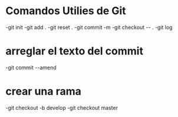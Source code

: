 # Comandos Utilies de Git

-git init
-git add .
-git reset .
-git commit -m
-git checkout -- .
-git log
# arreglar el texto del commit
-git commit --amend
# crear una rama
-git checkout -b develop
-git checkout master